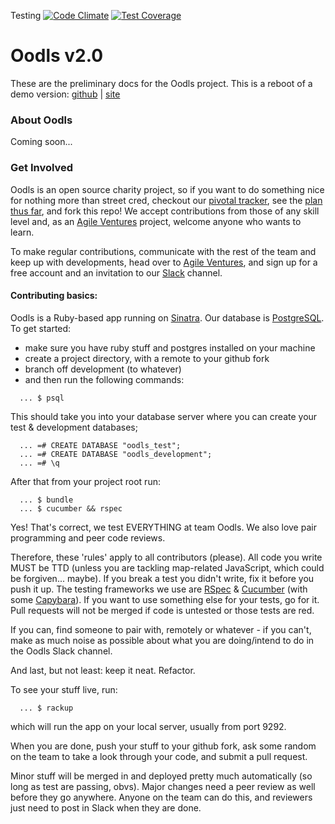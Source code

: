 Testing
[![Code Climate](https://codeclimate.com/github/AgileVentures/Oodls/badges/gpa.svg)](https://codeclimate.com/github/AgileVentures/Oodls) [![Test Coverage](https://codeclimate.com/github/AgileVentures/Oodls/badges/coverage.svg)](https://codeclimate.com/github/AgileVentures/Oodls)

Oodls v2.0
==========
These are the preliminary docs for the Oodls project.
This is a reboot of a demo version: [github](https://github.com/Callisto13/Oodls) | [site](http://www.oodls.io/)

### About Oodls
Coming soon...


### Get Involved
Oodls is an open source charity project, so if you want to do something nice for nothing more than street cred, checkout our [pivotal tracker](https://www.pivotaltracker.com/n/projects/1280286), see the [plan thus far](https://github.com/Callisto13/new-oodls/blob/docs/plan.md), and fork this repo! We accept contributions from those of any skill level and, as an [Agile Ventures](http://www.agileventures.org/projects/oodls) project, welcome anyone who wants to learn.

To make regular contributions, communicate with the rest of the team and keep up with developments, head over to [Agile Ventures](http://agileventures.org), and sign up for a free account and an invitation to our [Slack](https://slack.com/) channel.

#### Contributing basics:
Oodls is a Ruby-based app running on [Sinatra](https://github.com/sinatra/sinatra). Our database is [PostgreSQL](http://www.postgresql.org/).
To get started:
  
  * make sure you have ruby stuff and postgres installed on your machine
  * create a project directory, with a remote to your github fork
  * branch off development (to whatever)
  * and then run the following commands:


~~~
  ... $ psql
~~~

This should take you into your database server where you can create your test & development databases;

~~~
  ... =# CREATE DATABASE "oodls_test";
  ... =# CREATE DATABASE "oodls_development";
  ... =# \q
~~~

After that from your project root run:

~~~
  ... $ bundle
  ... $ cucumber && rspec
~~~

Yes! That's correct, we test EVERYTHING at team Oodls. We also love pair programming and peer code reviews.

Therefore, these 'rules' apply to all contributors (please). All code you write MUST be TTD (unless you are tackling map-related JavaScript, which could be forgiven... maybe). If you break a test you didn't write, fix it before you push it up. The testing frameworks we use are [RSpec](https://github.com/rspec/rspec-core) & [Cucumber](https://github.com/cucumber/cucumber/wiki) (with some [Capybara](https://github.com/jnicklas/capybara)). If you want to use something else for your tests, go for it. Pull requests will not be merged if code is untested or those tests are red.

If you can, find someone to pair with, remotely or whatever - if you can't, make as much noise as possible about what you are doing/intend to do in the Oodls Slack channel.

And last, but not least: keep it neat. Refactor.

To see your stuff live, run:

~~~
  ... $ rackup
~~~

which will run the app on your local server, usually from port 9292.

When you are done, push your stuff to your github fork, ask some random on the team to take a look through your code, and submit a pull request.

Minor stuff will be merged in and deployed pretty much automatically (so long as test are passing, obvs). Major changes need a peer review as well before they go anywhere. Anyone on the team can do this, and reviewers just need to post in Slack when they are done.
